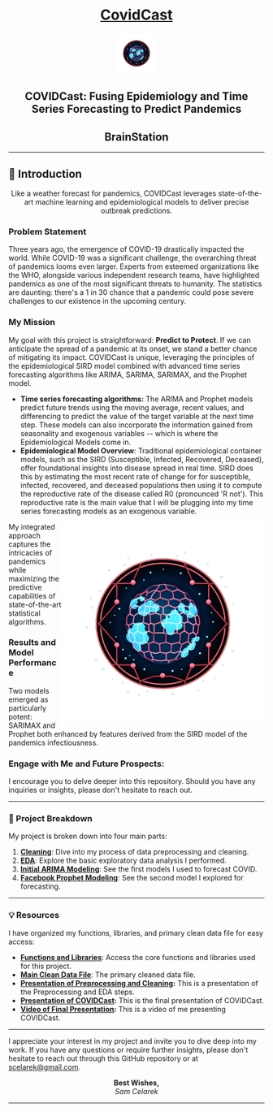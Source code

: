 <div align="center">

# [CovidCast](https://github.com/scelarek/Covid-Prediction-Capstone/blob/main/Presentations/COVIDcast_%20Predicting%20COVID%20Cases%20No%20Glasses%20Ad%20Lib%20(online-video-cutter.com).mp4) 

<img src="https://github.com/scelarek/BrainStation_Capstone/blob/main/Presentations/Logo%20CovidCast.png?raw=true"  title="CovidCast" alt="CovidCast" width="80" height="80"> 

## **COVIDCast: Fusing Epidemiology and Time Series Forecasting to Predict Pandemics**  
## **BrainStation**



</div>


--- 

## 🌟 Introduction 

<div align="center">
Like a weather forecast for pandemics, COVIDCast leverages state-of-the-art machine learning and epidemiological models to deliver precise outbreak predictions.
</div>


### Problem Statement
Three years ago, the emergence of COVID-19 drastically impacted the world. While COVID-19 was a significant challenge, the overarching threat of pandemics looms even larger. Experts from esteemed organizations like the WHO, alongside various independent research teams, have highlighted pandemics as one of the most significant threats to humanity. The statistics are daunting: there's a 1 in 30 chance that a pandemic could pose severe challenges to our existence in the upcoming century.

### My Mission

My goal with this project is straightforward: **Predict to Protect**. If we can anticipate the spread of a pandemic at its onset, we stand a better chance of mitigating its impact. COVIDCast is unique, leveraging the principles of the epidemiological SIRD model combined with advanced time series forecasting algorithms like ARIMA, SARIMA, SARIMAX, and the Prophet model.

- **Time series forecasting algorithms:** The ARIMA and Prophet models predict future trends using the moving average, recent values, and differencing to predict the value of the target variable at the next time step. These models can also incorporate the information gained from seasonality and exogenous variables -- which is where the Epidemiological Models come in. 
- **Epidemiological Model Overview**: Traditional epidemiological container models, such as the SIRD (Susceptible, Infected, Recovered, Deceased), offer foundational insights into disease spread in real time. SIRD does this by estimating the most recent rate of change for for susceptible, infected, recovered, and deceased populations then using it to compute the reproductive rate of the disease called R0 (pronounced 'R not'). This reproductive rate is the main value that I will be plugging into my time series forecasting models as an exogenous variable.

<img align="right" src="https://github.com/scelarek/BrainStation_Capstone/blob/main/Presentations/Logo%20CovidCast.png?raw=true"  title="CovidCast" alt="CovidCast" width="400" height="400"> 

My integrated approach captures the intricacies of pandemics while maximizing the predictive capabilities of state-of-the-art statistical algorithms.


### Results and Model Performance
Two models emerged as particularly potent: SARIMAX and Prophet both enhanced by features derived from the SIRD model of the pandemics infectiousness. 

### Engage with Me and Future Prospects:
I encourage you to delve deeper into this repository. Should you have any inquiries or insights, please don't hesitate to reach out. 

---

### 🚀 Project Breakdown

My project is broken down into four main parts:

1. **[Cleaning](https://github.com/scelarek/Covid-Prediction-Capstone/blob/main/Capstone/1.%20COVIDCast%20Preprocessing.ipynb)**: Dive into my process of data preprocessing and cleaning.
2. **[EDA](https://github.com/scelarek/Covid-Prediction-Capstone/blob/main/Capstone/2.%20COVIDCast%20EDA.ipynb)**: Explore the basic exploratory data analysis I performed.
3. **[Initial ARIMA Modeling](https://github.com/scelarek/Covid-Prediction-Capstone/blob/main/Capstone/3.%20COVIDCast%20SARIMAX%20Model.ipynb)**: See the first models I used to forecast COVID.
4. **[Facebook Prophet Modeling](https://github.com/scelarek/Covid-Prediction-Capstone/blob/main/Capstone/4.%20COVIDCast%20Prophet%20Model.ipynb)**:  See the second model I explored for forecasting.

---

### 💡 Resources

I have organized my functions, libraries, and primary clean data file for easy access:  

- **[Functions and Libraries](https://github.com/scelarek/Covid-Prediction-Capstone/blob/main/Capstone/capstone_functions.py)**: Access the core functions and libraries used for this project.
- **[Main Clean Data File](https://github.com/scelarek/Covid-Prediction-Capstone/blob/main/Data/master_df.parquet)**: The primary cleaned data file.
- **[Presentation of Preprocessing and Cleaning](https://github.com/scelarek/Covid-Prediction-Capstone/blob/main/Presentations/COVID%20Preprocessing%20and%20EDA.pdf):**  This is a presentation of the Preprocessing and EDA steps.
- **[Presentation of COVIDCast](https://github.com/scelarek/Covid-Prediction-Capstone/blob/main/Presentations/COVID%20Cast%20Final%20Presentation.pdf):** This is the final presentation of COVIDCast.
- **[Video of Final Presentation](https://github.com/scelarek/Covid-Prediction-Capstone/blob/main/Presentations/COVIDcast_%20Predicting%20COVID%20Cases%20No%20Glasses%20Ad%20Lib%20(online-video-cutter.com).mp4):** This is a video of me presenting COVIDCast.

---

I appreciate your interest in my project and invite you to dive deep into my work. If you have any questions or require further insights, please don't hesitate to reach out through this GitHub repository or at scelarek@gmail.com.

<div align="center">

**Best Wishes,**  
*Sam Celarek*

</div>

---
